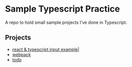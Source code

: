 # Sample Typescript Practice

A repo to hold small sample projects I've done in Typescript.

## Projects
* [react & typescript input example](https://github.com/Samuelcy/typescript-practice/tree/main/react-ts/shopping-app)|
* [webpack](https://github.com/Samuelcy/typescript-practice/tree/main/webpack)
* [todo](https://github.com/Samuelcy/typescript-practice/tree/main/todo)
